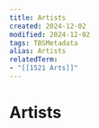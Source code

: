 ```yaml
---
title: Artists
created: 2024-12-02
modified: 2024-12-02
tags: TBSMetadata
alias: Artists
relatedTerm:
- "[[1521 Arts]]"
---
```

# Artists
